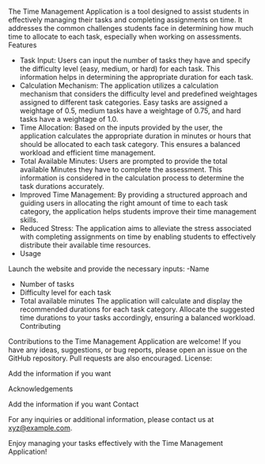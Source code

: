 The Time Management Application is a tool designed to assist students in effectively managing their tasks and completing assignments on time. It addresses the common challenges students face in determining how much time to allocate to each task, especially when working on assessments.
Features

- Task Input: Users can input the number of tasks they have and specify the difficulty level (easy, medium, or hard) for each task. This information helps in determining the appropriate duration for each task.
- Calculation Mechanism: The application utilizes a calculation mechanism that considers the difficulty level and predefined weightages assigned to different task categories. Easy tasks are assigned a weightage of 0.5, medium tasks have a weightage of 0.75, and hard tasks have a weightage of 1.0.
- Time Allocation: Based on the inputs provided by the user, the application calculates the appropriate duration in minutes or hours that should be allocated to each task category. This ensures a balanced workload and efficient time management.
- Total Available Minutes: Users are prompted to provide the total available Minutes they have to complete the assessment. This information is considered in the calculation process to determine the task durations accurately.
- Improved Time Management: By providing a structured approach and guiding users in allocating the right amount of time to each task category, the application helps students improve their time management skills.
- Reduced Stress: The application aims to alleviate the stress associated with completing assignments on time by enabling students to effectively distribute their available time resources.
- Usage

Launch the website and provide the necessary inputs:
-Name
- Number of tasks
- Difficulty level for each task
- Total available minutes
The application will calculate and display the recommended durations for each task category.
Allocate the suggested time durations to your tasks accordingly, ensuring a balanced workload.
Contributing

Contributions to the Time Management Application are welcome! If you have any ideas, suggestions, or bug reports, please open an issue on the GitHub repository. Pull requests are also encouraged.
License:

Add the information if you want

Acknowledgements

Add the information if you want
Contact

For any inquiries or additional information, please contact us at xyz@example.com.

Enjoy managing your tasks effectively with the Time Management Application!
